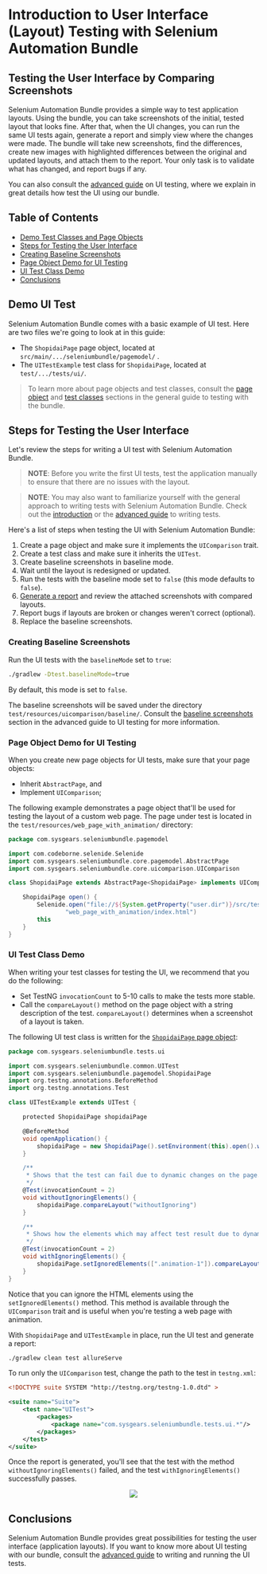 # Introduction to User Interface (Layout) Testing with Selenium Automation Bundle

## Testing the User Interface by Comparing Screenshots

Selenium Automation Bundle provides a simple way to test application layouts. Using the bundle, you can take screenshots
of the initial, tested layout that looks fine. After that, when the UI changes, you can run the same UI tests again,
generate a report and simply view where the changes were made. The bundle will take new screenshots, find the
differences, create new images with highlighted differences between the original and updated layouts, and attach them to
the report. Your only task is to validate what has changed, and report bugs if any.

You can also consult the [advanced guide] on UI testing, where we explain in great details how test the UI using our
bundle.

## Table of Contents

* [Demo Test Classes and Page Objects](#demo-ui-test)
* [Steps for Testing the User Interface](#steps-for-testing-the-user-inteface)
* [Creating Baseline Screenshots](#creating-baseline-screenshots)
* [Page Object Demo for UI Testing](#page-object-demo-for-ui-testing)
* [UI Test Class Demo](#ui-test-class-demo)
* [Conclusions](#conclusions)

## Demo UI Test

Selenium Automation Bundle comes with a basic example of UI test. Here are two files we're going to look at in this
guide:

* The `ShopidaiPage` page object, located at `src/main/.../seleniumbundle/pagemodel/` .
* The `UITestExample` test class for `ShopidaiPage`, located at `test/.../tests/ui/`.

> To learn more about page objects and test classes, consult the [page object] and [test classes] sections in the
general guide to testing with the bundle.

## Steps for Testing the User Interface

Let's review the steps for writing a UI test with Selenium Automation Bundle.

> **NOTE**: Before you write the first UI tests, test the application manually to ensure that there are no issues with
the layout.

> **NOTE**: You may also want to familiarize yourself with the general approach to writing tests with Selenium
Automation Bundle. Check out the [introduction] or the [advanced guide] to writing tests.

Here's a list of steps when testing the UI with Selenium Automation Bundle:

1. Create a page object and make sure it implements the `UIComparison` trait.
2. Create a test class and make sure it inherits the `UITest`.
3. Create baseline screenshots in baseline mode.
4. Wait until the layout is redesigned or updated.
5. Run the tests with the baseline mode set to `false` (this mode defaults to `false`).
6. [Generate a report] and review the attached screenshots with compared layouts.
7. Report bugs if layouts are broken or changes weren't correct (optional).
8. Replace the baseline screenshots.

### Creating Baseline Screenshots

Run the UI tests with the `baselineMode` set to `true`:

```bash
./gradlew -Dtest.baselineMode=true
```

By default, this mode is set to `false`.

The baseline screenshots will be saved under the directory `test/resources/uicomparison/baseline/`. Consult the
[baseline screenshots] section in the advanced guide to UI testing for more information.

### Page Object Demo for UI Testing

When you create new page objects for UI tests, make sure that your page objects:

* Inherit `AbstractPage`, and
* Implement `UIComparison`;

The following example demonstrates a page object that'll be used for testing the layout of a custom web page. The page
under test is located in the `test/resources/web_page_with_animation/` directory:

```groovy
package com.sysgears.seleniumbundle.pagemodel

import com.codeborne.selenide.Selenide
import com.sysgears.seleniumbundle.core.pagemodel.AbstractPage
import com.sysgears.seleniumbundle.core.uicomparison.UIComparison

class ShopidaiPage extends AbstractPage<ShopidaiPage> implements UIComparison<ShopidaiPage> {

    ShopidaiPage open() {
        Selenide.open("file://${System.getProperty("user.dir")}/src/test/resources/" +
                "web_page_with_animation/index.html")
        this
    }
}
```

### UI Test Class Demo

When writing your test classes for testing the UI, we recommend that you do the following:

* Set TestNG `invocationCount` to 5-10 calls to make the tests more stable.
* Call the `compareLayout()` method on the page object with a string description of the test. `compareLayout()`
determines when a screenshot of a layout is taken.

The following UI test class is written for the [`ShopidaiPage` page object](#page-object-demo-for-ui-testing):

```groovy
package com.sysgears.seleniumbundle.tests.ui

import com.sysgears.seleniumbundle.common.UITest
import com.sysgears.seleniumbundle.pagemodel.ShopidaiPage
import org.testng.annotations.BeforeMethod
import org.testng.annotations.Test

class UITestExample extends UITest {

    protected ShopidaiPage shopidaiPage

    @BeforeMethod
    void openApplication() {
        shopidaiPage = new ShopidaiPage().setEnvironment(this).open().waitForPageToLoadElements()
    }

    /**
     * Shows that the test can fail due to dynamic changes on the page.
     */
    @Test(invocationCount = 2)
    void withoutIgnoringElements() {
        shopidaiPage.compareLayout("withoutIgnoring")
    }

    /**
     * Shows how the elements which may affect test result due to dynamic nature can be ignored.
     */
    @Test(invocationCount = 2)
    void withIgnoringElements() {
        shopidaiPage.setIgnoredElements([".animation-1"]).compareLayout("withIgnoring")
    }
}
```

Notice that you can ignore the HTML elements using the `setIgnoredElements()`  method. This method is available through
the `UIComparison` trait and is useful when you're testing a web page with animation.

With `ShopidaiPage` and `UITestExample` in place, run the UI test and generate a report:

```bash
./gradlew clean test allureServe
```

To run only the `UIComparison` test, change the path to the test in `testng.xml`:

```xml
<!DOCTYPE suite SYSTEM "http://testng.org/testng-1.0.dtd" >

<suite name="Suite">
    <test name="UITest">
        <packages>
            <package name="com.sysgears.seleniumbundle.tests.ui.*"/>
        </packages>
    </test>
</suite>
```

Once the report is generated, you'll see that the test with the method `withoutIgnoringElements()` failed, and the
test `withIgnoringElements()` successfully passes.

<p align="center">
    <img src="./img/ui-testing-failed-tests.jpg" />
</p>

## Conclusions

Selenium Automation Bundle provides great possibilities for testing the user interface (application layouts). If you
want to know more about UI testing with our bundle, consult the [advanced guide] to writing and running the UI tests.

[advanced guide]: https://github.com/sysgears/selenium-automation-bundle/docs/advanced/Advanced-Guide-to-UI-Testing
[baseline screenshots]: https://github.com/sysgears/selenium-automation-bundle/docs/advanced/Advanced-Guide-to-UI-Testing#creating-baseline-screenshots
[page object]: https://github.com/sysgears/selenium-automation-bundle/wiki/Guide-to-Writing-Tests#why-use-page-objects
[test classes]: https://github.com/sysgears/selenium-automation-bundle/wiki/Guide-to-Writing-Tests#creating-a-test
[introduction]: https://github.com/sysgears/selenium-automation-bundle/wiki/Intro-to-Writing-Tests
[advanced guide]: https://github.com/sysgears/selenium-automation-bundle/wiki/Guide-to-Writing-Tests
[generate a report]: https://github.com/sysgears/selenium-automation-bundle/wiki/Intro-to-Writing-Tests#step-5-run-the-test
[ashot]: https://github.com/yandex-qatools/ashot